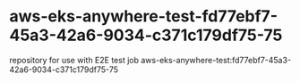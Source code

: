# aws-eks-anywhere-test-fd77ebf7-45a3-42a6-9034-c371c179df75-75
repository for use with E2E test job aws-eks-anywhere-test:fd77ebf7-45a3-42a6-9034-c371c179df75-75
